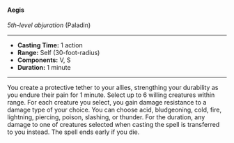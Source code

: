 #### Aegis
*5th-level abjuration* (Paladin)
___
- **Casting Time:** 1 action
- **Range:** Self (30-foot-radius)
- **Components:** V, S
- **Duration:** 1 minute
---
You create a protective tether to your allies, strengthing your durability as you endure their pain for 1 minute. Select up to 6 willing creatures within range. For each creature you select, you gain damage resistance to a damage type of your choice. You can choose acid, bludgeoning, cold, fire, lightning, piercing, poison, slashing, or thunder. For the duration, any damage to one of creatures selected when casting the spell is transferred to you instead. The spell ends early if you die.

